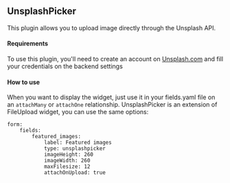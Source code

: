## UnsplashPicker
This plugin allows you to upload image directly through the Unsplash API.

#### Requirements
To use this plugin, you'll need to create an account on [Unsplash.com](https://unsplash.com/)
and fill your credentials on the backend settings

#### How to use
When you want to display the widget,
just use it in your fields.yaml file on an `attachMany` or `attachOne` relationship.
UnsplashPicker is an extension of FileUpload widget, you can use the same options:

    form:
        fields:
            featured_images:
                label: Featured images
                type: unsplashpicker
                imageHeight: 260
                imageWidth: 260
                maxFilesize: 12
                attachOnUpload: true
